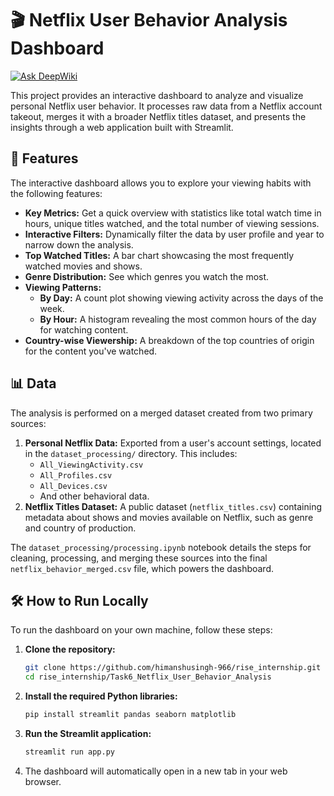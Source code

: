 # 🎬 Netflix User Behavior Analysis Dashboard
[![Ask DeepWiki](https://devin.ai/assets/askdeepwiki.png)](https://deepwiki.com/HimanshuSingh-966/RISE_INTERNSHIP/tree/main/Task6_Netflix_User_Behavior_Analysis)

This project provides an interactive dashboard to analyze and visualize personal Netflix user behavior. It processes raw data from a Netflix account takeout, merges it with a broader Netflix titles dataset, and presents the insights through a web application built with Streamlit.

## 🚀 Features

The interactive dashboard allows you to explore your viewing habits with the following features:

*   **Key Metrics:** Get a quick overview with statistics like total watch time in hours, unique titles watched, and the total number of viewing sessions.
*   **Interactive Filters:** Dynamically filter the data by user profile and year to narrow down the analysis.
*   **Top Watched Titles:** A bar chart showcasing the most frequently watched movies and shows.
*   **Genre Distribution:** See which genres you watch the most.
*   **Viewing Patterns:**
    *   **By Day:** A count plot showing viewing activity across the days of the week.
    *   **By Hour:** A histogram revealing the most common hours of the day for watching content.
*   **Country-wise Viewership:** A breakdown of the top countries of origin for the content you've watched.

## 📊 Data

The analysis is performed on a merged dataset created from two primary sources:

1.  **Personal Netflix Data:** Exported from a user's account settings, located in the `dataset_processing/` directory. This includes:
    *   `All_ViewingActivity.csv`
    *   `All_Profiles.csv`
    *   `All_Devices.csv`
    *   And other behavioral data.
2.  **Netflix Titles Dataset:** A public dataset (`netflix_titles.csv`) containing metadata about shows and movies available on Netflix, such as genre and country of production.

The `dataset_processing/processing.ipynb` notebook details the steps for cleaning, processing, and merging these sources into the final `netflix_behavior_merged.csv` file, which powers the dashboard.

## 🛠️ How to Run Locally

To run the dashboard on your own machine, follow these steps:

1.  **Clone the repository:**
    ```sh
    git clone https://github.com/himanshusingh-966/rise_internship.git
    cd rise_internship/Task6_Netflix_User_Behavior_Analysis
    ```

2.  **Install the required Python libraries:**
    ```sh
    pip install streamlit pandas seaborn matplotlib
    ```

3.  **Run the Streamlit application:**
    ```sh
    streamlit run app.py
    ```

4.  The dashboard will automatically open in a new tab in your web browser.